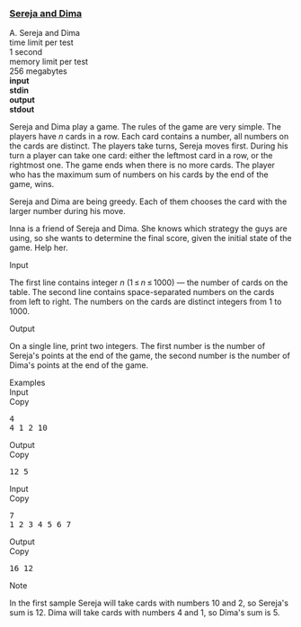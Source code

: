 <h3><a href="https://codeforces.com/contest/381/problem/A" target="_blank" rel="noopener noreferrer">Sereja and Dima</a></h3>
<div class="header"><div class="title">A. Sereja and Dima</div><div class="time-limit"><div class="property-title">time limit per test</div>1 second</div><div class="memory-limit"><div class="property-title">memory limit per test</div>256 megabytes</div><div class="input-file input-standard" style="font-weight: bold"><div class="property-title">input</div>stdin</div><div class="output-file output-standard" style="font-weight: bold"><div class="property-title">output</div>stdout</div></div><div><p>Sereja and Dima play a game. The rules of the game are very simple. The players have <span class="tex-span"><i>n</i></span> cards in a row. Each card contains a number, all numbers on the cards are distinct. The players take turns, Sereja moves first. During his turn a player can take one card: either the leftmost card in a row, or the rightmost one. The game ends when there is no more cards. The player who has the maximum sum of numbers on his cards by the end of the game, wins.</p><p>Sereja and Dima are being greedy. Each of them chooses the card with the larger number during his move.</p><p>Inna is a friend of Sereja and Dima. She knows which strategy the guys are using, so she wants to determine the final score, given the initial state of the game. Help her.</p></div><div class="input-specification"><div class="section-title">Input</div><p>The first line contains integer <span class="tex-span"><i>n</i></span> <span class="tex-span">(1 ≤ <i>n</i> ≤ 1000)</span> — the number of cards on the table. The second line contains space-separated numbers on the cards from left to right. The numbers on the cards are distinct integers from <span class="tex-span">1</span> to <span class="tex-span">1000</span>.</p></div><div class="output-specification"><div class="section-title">Output</div><p>On a single line, print two integers. The first number is the number of Sereja's points at the end of the game, the second number is the number of Dima's points at the end of the game.</p></div><div class="sample-tests"><div class="section-title">Examples</div><div class="sample-test"><div class="input"><div class="title">Input<div title="Copy" data-clipboard-target="#id009122130292880242" id="id005360440388271541" class="input-output-copier">Copy</div></div><pre id="id009122130292880242">4<br>4 1 2 10<br></pre></div><div class="output"><div class="title">Output<div title="Copy" data-clipboard-target="#id008170649640232918" id="id005032268579858541" class="input-output-copier">Copy</div></div><pre id="id008170649640232918">12 5<br></pre></div><div class="input"><div class="title">Input<div title="Copy" data-clipboard-target="#id003857112169598793" id="id0006124328717728478" class="input-output-copier">Copy</div></div><pre id="id003857112169598793">7<br>1 2 3 4 5 6 7<br></pre></div><div class="output"><div class="title">Output<div title="Copy" data-clipboard-target="#id007048610269005772" id="id006835757592396696" class="input-output-copier">Copy</div></div><pre id="id007048610269005772">16 12<br></pre></div></div></div><div class="note"><div class="section-title">Note</div><p>In the first sample Sereja will take cards with numbers <span class="tex-span">10</span> and <span class="tex-span">2</span>, so Sereja's sum is <span class="tex-span">12</span>. Dima will take cards with numbers <span class="tex-span">4</span> and <span class="tex-span">1</span>, so Dima's sum is <span class="tex-span">5</span>.</p></div>